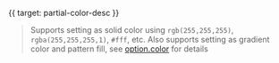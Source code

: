
{{ target: partial-color-desc }}

> Supports setting as solid color using `rgb(255,255,255)`, `rgba(255,255,255,1)`, `#fff`, etc. Also supports setting as gradient color and pattern fill, see [option.color](~color) for details

